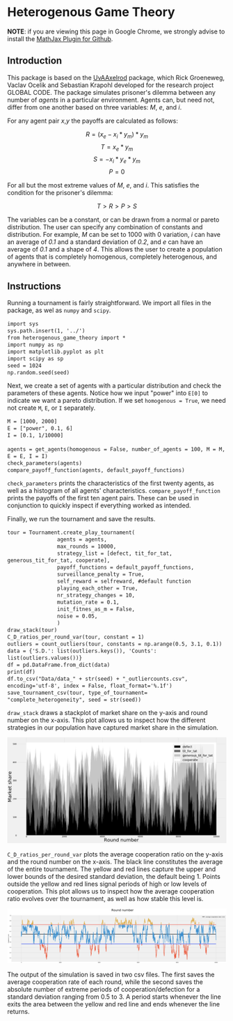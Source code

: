 # Heterogenous Game Theory

__NOTE__: if you are viewing this page in Google Chrome, we strongly advise to install the [MathJax Plugin for Github](https://chrome.google.com/webstore/detail/mathjax-plugin-for-github/ioemnmodlmafdkllaclgeombjnmnbima/related).

## Introduction

This package is based on the [UvAAxelrod](https://github.com/RickGroeneweg/UvAAxelrod) package, which Rick Groeneweg, Vaclav Ocelik and Sebastian Krapohl developed for the research project GLOBAL CODE. The package simulates prisoner's dilemma between any number of _agents_ in a particular environment. Agents can, but need not, differ from one another based on three variables: _M_, _e_, and _i_. 

For any agent pair _x_,_y_ the payoffs are calculated as follows:

$$ R  = (x_{e} - x_{i} * y_{m}) * y_m $$
$$ T  = x_{e} * y_{m} $$
$$ S  = -x_{i} * y_{e} * y_{m} $$
$$ P  = 0 $$

For all but the most extreme values of _M_, _e_, and _i_. This satisfies the condition for the prisoner's dilemma:

$$ T>R>P>S$$

The variables can be a constant, or can be drawn from a normal or pareto distribution. The user can specify any combination of constants and distribution. For example, _M_ can be set to 1000 with 0 variation, _i_ can have an average of _0.1_ and a standard deviation of _0.2_, and _e_ can have an average of _0.1_ and a shape of _4_. This allows the user to create a population of agents that is completely homogenous, completely heterogenous, and anywhere in between. 

## Instructions

Running a tournament is fairly straightforward. We import all files in the package, as wel as `numpy` and `scipy`. 

    import sys
    sys.path.insert(1, '../')
    from heterogenous_game_theory import *
    import numpy as np
    import matplotlib.pyplot as plt
    import scipy as sp
    seed = 1024
    np.random.seed(seed)

Next, we create a set of agents with a particular distribution and check the parameters of these agents. Notice how we input "power" into `E[0]` to indicate we want a pareto distribution. If we set `homogenous = True`, we need not create `M`, `E`, or `I` separately.

    M = [1000, 2000]
    E = ["power", 0.1, 6]
    I = [0.1, 1/10000]

    agents = get_agents(homogenous = False, number_of_agents = 100, M = M, E = E, I = I)
    check_parameters(agents)
    compare_payoff_function(agents, default_payoff_functions)

`check_parameters` prints the characteristics of the first twenty agents, as well as a histogram of all agents' characteristics. `compare_payoff_function` prints the payoffs of the first ten agent pairs. These can be used in conjunction to quickly inspect if everything worked as intended.  

Finally, we run the tournament and save the results.

    tour = Tournament.create_play_tournament(
                    agents = agents, 
                    max_rounds = 10000, 
                    strategy_list = [defect, tit_for_tat, generous_tit_for_tat, cooperate], 
                    payoff_functions = default_payoff_functions, 
                    surveillance_penalty = True,
                    self_reward = selfreward, #default function
                    playing_each_other = True,
                    nr_strategy_changes = 10,
                    mutation_rate = 0.1,
                    init_fitnes_as_m = False,
                    noise = 0.05,
                    )
    draw_stack(tour)
    C_D_ratios_per_round_var(tour, constant = 1)
    outliers = count_outliers(tour, constants = np.arange(0.5, 3.1, 0.1))
    data = {'S.D.': list(outliers.keys()), 'Counts': list(outliers.values())}
    df = pd.DataFrame.from_dict(data)
    print(df)
    df.to_csv("Data/data_" + str(seed) + "_outliercounts.csv", encoding='utf-8', index = False, float_format='%.1f')
    save_tournament_csv(tour, type_of_tournament= "complete_heterogeneity", seed = str(seed))

`draw_stack` draws a stackplot of market share on the y-axis and round number on the x-axis. This plot allows us to inspect how the different strategies in our population have captured market share in the simulation. 

![draw_stack](https://github.com/vocelik/heterogenous_game_theory/blob/master/images/draw_stack.png)

`C_D_ratios_per_round_var` plots the average cooperation ratio on the y-axis and the round number on the x-axis. The black line constitutes the average of the entire tournament. The yellow and red lines capture the upper and lower bounds of the desired standard deviation, the default being 1. Points outside the yellow and red lines signal periods of high or low levels of cooperation. This plot allows us to inspect how the average cooperation ratio evolves over the tournament, as well as how stable this level is. 

![coop_ratio](https://github.com/vocelik/heterogenous_game_theory/blob/master/images/cd_ratios.png)

The output of the simulation is saved in two csv files. The first saves the average cooperation rate of each round, while the second saves the absolute number of extreme periods of cooperation/defection for a standard deviation ranging from 0.5 to 3. A period starts whenever the line exits the area between the yellow and red line and ends whenever the line returns. 